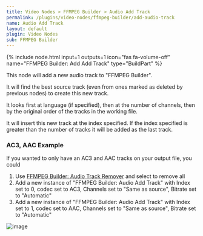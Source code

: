 ```yaml
---
title: Video Nodes > FFMPEG Builder > Audio Add Track
permalink: /plugins/video-nodes/ffmpeg-builder/add-audio-track
name: Audio Add Track
layout: default
plugin: Video Nodes
sub: FFMPEG Builder
---
```


{% include node.html input=1 outputs=1 icon="fas fa-volume-off" name="FFMPEG Builder: Add Add Track" type="BuildPart" %}

This node will add a new audio track to "FFMPEG Builder".

It will find the best source track (even from ones marked as deleted by previous nodes) to create this new track.

It looks first at language (if specified), then at the number of channels, then by the original order of the tracks in the working file.

It will insert this new track at the index specified.  If the index specified is greater than the number of tracks it will be added as the last track.

### AC3, AAC Example
If you wanted to only have an AC3 and AAC tracks on your output file, you could
1. Use [FFMPEG Builder: Audio Track Remover](https://github.com/revenz/FileFlows/wiki/FFMPEG-Builder:-Audio-Track-Remover) and select to remove all
2. Add a new instance of "FFMPEG Builder: Audio Add Track" with Index set to 0, codec set to AC3, Channels set to "Same as source", Bitrate set to "Automatic"
3. Add a new instance of "FFMPEG Builder: Audio Add Track" with Index set to 1, codec set to AAC, Channels set to "Same as source", Bitrate set to "Automatic"

![image](https://user-images.githubusercontent.com/958400/164949174-b399abc4-9475-4a07-9877-d9e7a26cdab5.png)
